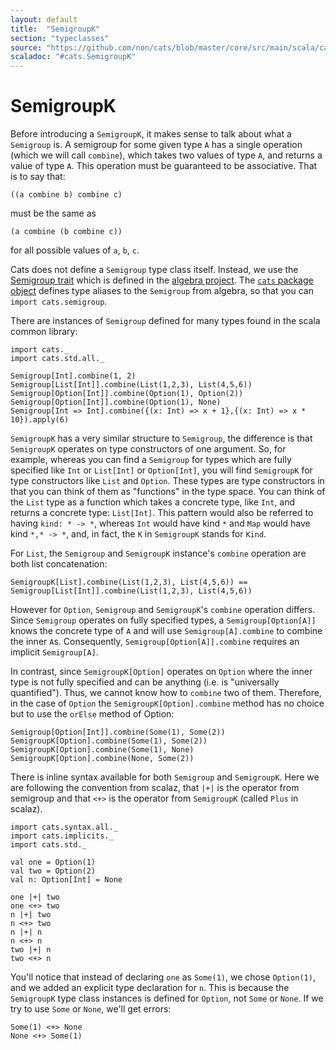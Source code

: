 ```yaml
---
layout: default
title:  "SemigroupK"
section: "typeclasses"
source: "https://github.com/non/cats/blob/master/core/src/main/scala/cats/SemigroupK.scala"
scaladoc: "#cats.SemigroupK"
---
```

# SemigroupK

Before introducing a `SemigroupK`, it makes sense to talk about what a
`Semigroup` is. A semigroup for some given type `A` has a single operation
(which we will call `combine`), which takes two values of type `A`, and
returns a value of type `A`. This operation must be guaranteed to be
associative. That is to say that:

    ((a combine b) combine c)

must be the same as

    (a combine (b combine c))

for all possible values of `a`, `b`, `c`.

Cats does not define a `Semigroup` type class itself. Instead, we use the
[Semigroup
trait](https://github.com/non/algebra/blob/master/core/src/main/scala/algebra/Semigroup.scala)
which is defined in the [algebra
project](https://github.com/non/algebra). The [`cats` package
object](https://github.com/non/cats/blob/master/core/src/main/scala/cats/package.scala)
defines type aliases to the `Semigroup` from algebra, so that you can
`import cats.semigroup`.

There are instances of `Semigroup` defined for many types found in the
scala common library:

```tut
import cats._
import cats.std.all._

Semigroup[Int].combine(1, 2)
Semigroup[List[Int]].combine(List(1,2,3), List(4,5,6))
Semigroup[Option[Int]].combine(Option(1), Option(2))
Semigroup[Option[Int]].combine(Option(1), None)
Semigroup[Int => Int].combine({(x: Int) => x + 1},{(x: Int) => x * 10}).apply(6)
```

`SemigroupK` has a very similar structure to `Semigroup`, the difference
is that `SemigroupK` operates on type constructors of one argument. So, for
example, whereas you can find a `Semigroup` for types which are fully
specified like `Int` or `List[Int]` or `Option[Int]`, you will find
`SemigroupK` for type constructors like `List` and `Option`. These types
are type constructors in that you can think of them as "functions" in
the type space. You can think of the `List` type as a function which
takes a concrete type, like `Int`, and returns a concrete type:
`List[Int]`. This pattern would also be referred to having `kind: * ->
*`, whereas `Int` would have kind `*` and `Map` would have kind `*,* -> *`,
and, in fact, the `K` in `SemigroupK` stands for `Kind`.

For `List`, the `Semigroup` and `SemigroupK` instance's `combine`
operation are both list concatenation:

```tut
SemigroupK[List].combine(List(1,2,3), List(4,5,6)) == Semigroup[List[Int]].combine(List(1,2,3), List(4,5,6))
```

However for `Option`, `Semigroup` and `SemigroupK`'s `combine` operation
differs. Since `Semigroup` operates on fully specified types, a
`Semigroup[Option[A]]` knows the concrete type of `A` and will
use `Semigroup[A].combine` to combine the inner `A`s. Consequently,
`Semigroup[Option[A]].combine` requires an implicit
`Semigroup[A]`.

In contrast, since `SemigroupK[Option]` operates on `Option` where
the inner type is not fully specified and can be anything (i.e. is
"universally quantified"). Thus, we cannot know how to `combine`
two of them. Therefore, in the case of `Option` the
`SemigroupK[Option].combine` method has no choice but to use the
`orElse` method of Option:

```tut
Semigroup[Option[Int]].combine(Some(1), Some(2))
SemigroupK[Option].combine(Some(1), Some(2))
SemigroupK[Option].combine(Some(1), None)
SemigroupK[Option].combine(None, Some(2))
```

There is inline syntax available for both `Semigroup` and
`SemigroupK`. Here we are following the convention from scalaz, that
`|+|` is the operator from semigroup and that `<+>` is the operator
from `SemigroupK` (called `Plus` in scalaz).

```tut
import cats.syntax.all._
import cats.implicits._
import cats.std._

val one = Option(1)
val two = Option(2)
val n: Option[Int] = None

one |+| two
one <+> two
n |+| two
n <+> two
n |+| n
n <+> n
two |+| n
two <+> n
```

You'll notice that instead of declaring `one` as `Some(1)`, we chose
`Option(1)`, and we added an explicit type declaration for `n`. This is
because the `SemigroupK` type class instances is defined for `Option`,
not `Some` or `None`. If we try to use `Some` or `None`, we'll get errors:

```tut:nofail
Some(1) <+> None
None <+> Some(1)
```
